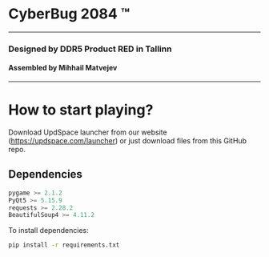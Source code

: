 # CyberBug 2084 ™

___

### Designed by DDR5 Product RED in Tallinn

#### Assembled by Mihhail Matvejev

___

# How to start playing?

Download UpdSpace launcher from our website (https://updspace.com/launcher) or just
download files from this GitHub repo.

## Dependencies

```python
pygame >= 2.1.2
PyQt5 >= 5.15.9
requests >= 2.28.2
BeautifulSoup4 >= 4.11.2
```

To install dependencies:

```sh
pip install -r requirements.txt
```
